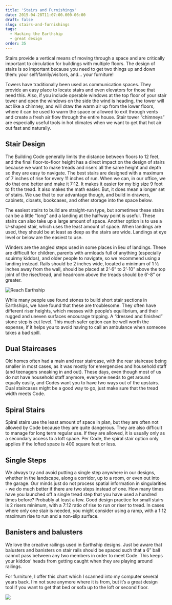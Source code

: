 ```yaml
---
title: 'Stairs and Furnishings'
date: 2015-04-28T11:07:00.000-06:00
draft: false
slug: stairs-and-furnishings
tags:
  - Hacking the Earthship
  - great design
order: 35
---
```


Stairs provide a vertical means of moving through a space and are critically important to circulation for buildings with multiple floors. The design of stairs is so important because you need to get two things up and down them: your self/family/visitors, and… your furniture!

Towers have traditionally been used as communication spaces. They provide an easy place to locate stairs and even elevators for those that need this. Also, if you include operable windows at the top floor of your stair tower and open the windows on the side the wind is heading, the tower will act like a chimney, and will draw the warm air up from the lower floors, where it can be used to warm the space or allowed to exit through vents and create a fresh air flow through the entire house. Stair tower “chimneys” are especially useful tools in hot climates when we want to get that hot air out fast and naturally. 

## Stair Design

The Building Code generally limits the distance between floors to 12 feet, and the final floor-to-floor height has a direct impact on the design of stairs because we want to make treads and risers all the same height and depth so they are easy to navigate. The best stairs are designed with a maximum of 7 inches of rise for every 11 inches of run. When we can, in our office, we do that one better and make it 7:12. It makes it easier for my big size 9 foot to fit the tread. It also makes the math easier. But, it does mean a longer set of stairs. We use that to our advantage though, and build in drawers, cabinets, closets, bookcases, and other storage into the space below.

The easiest stairs to build are straight-run type, but sometimes these stairs can be a little “long” and a landing at the halfway point is useful. These stairs can also take up a large amount of space. Another option is to use a U-shaped stair, which uses the least amount of space. When landings are used, they should be at least as deep as the stairs are wide. Landings at eye level or below are the easiest to use.

Winders are the angled steps used in some places in lieu of landings. These are difficult for children, parents with armloads full of anything (especially squirmy kiddos), and older people to navigate, so we recommend using a landing instead. Rails should be 2 inches wide, located a minimum of 1 ½ inches away from the wall, should be placed at 2’-6” to 2’-10” above the top joint of the riser/tread, and headroom above the treads should be 6’-8” or greater.

![Reach Earthship](/images/blog/legacy/Reach%252520Earthship%252520%2525281%252529%25255B3%25255D.jpg)

While many people use found stones to build short stair sections in Earthships, we have found that these are troublesome. They often have different riser heights, which messes with people’s equilibrium, and their rugged and uneven surfaces encourage tripping. A “dressed and finished” stone step is cut level. This much safer option can be well worth the expense, if it helps you to avoid having to call an ambulance when someone takes a bad spill.

## Dual Staircases

Old homes often had a main and rear staircase, with the rear staircase being smaller in most cases, as it was mostly for emergencies and household staff (and teenagers sneaking in and out). These days, even though most of us do not have household staff anymore, everyone needs to get around equally easily, and Codes want you to have two ways out of the upstairs. Dual staircases might be a good way to go, just make sure that the tread width meets Code.

## Spiral Stairs

Spiral stairs use the least amount of space in plan, but they are often not allowed by Code because they are quite dangerous. They are also difficult to manage for long term regular use. If they are allowed, it is usually only as a secondary access to a loft space. Per Code, the spiral stair option only applies if the lofted space is 400 square feet or less.

## Single Steps

We always try and avoid putting a single step anywhere in our designs, whether in the landscape, along a corridor, up to a room, or even out into the garage. Our minds just do not process spatial information in singularities - we do much better if there are two steps instead of one. How many times have you launched off a single tread step that you have used a hundred times before? Probably at least a few. Good design practice for small stairs is 2 risers minimum, with a 7:12 ratio of rise to run or riser to tread. In cases where only one stair is needed, you might consider using a ramp, with a 1:12 maximum rise to run and a non-slip surface.

## Banisters and balusters

We love the creative railings used in Earthship designs. Just be aware that balusters and banisters on stair rails should be spaced such that a 6” ball cannot pass between any two members in order to meet Code. This keeps your kiddos’ heads from getting caught when they are playing around railings.

For furniture, I offer this chart which I scanned into my computer several years back. I’m not sure anymore where it is from, but it’s a great design tool if you want to get that bed or sofa up to the loft or second floor.


![](/images/blog/legacy/stairs.jpg)
